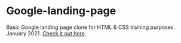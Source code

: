 # Google-landing-page
Basic Google landing page clone for HTML &amp; CSS training purposes. January 2021. [Check it out here](https://jairaviles.github.io/google-landing-page/).
